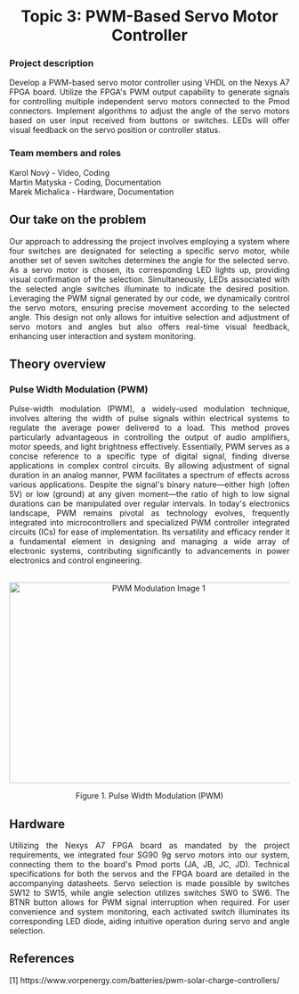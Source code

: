 <h1 align="center">Topic 3: PWM-Based Servo Motor Controller</h1>

<div>
<h3>Project description</h3>
<p align="justify">Develop a PWM-based servo motor controller using VHDL on the Nexys A7 FPGA board. Utilize the FPGA's PWM output capability to generate signals for controlling multiple independent servo motors connected to the Pmod connectors. Implement algorithms to adjust the angle of the servo motors based on user input received from buttons or switches. LEDs will offer visual feedback on the servo position or controller status.</p>
</div>

<div>
    <h3>Team members and roles</h3>
    <p>Karol Nový - Video, Coding</br>Martin Matyska - Coding, Documentation</br>Marek Michalica - Hardware, Documentation</p>
</div>

<div id="ourTake">
    <h2>Our take on the problem</h2>
    <p align="justify">Our approach to addressing the project involves employing a system where four switches are designated for selecting a specific servo motor, while another set of seven switches determines the angle for the selected servo. As a servo motor is chosen, its corresponding LED lights up, providing visual confirmation of the selection. Simultaneously, LEDs associated with the selected angle switches illuminate to indicate the desired position. Leveraging the PWM signal generated by our code, we dynamically control the servo motors, ensuring precise movement according to the selected angle. This design not only allows for intuitive selection and adjustment of servo motors and angles but also offers real-time visual feedback, enhancing user interaction and system monitoring.</p>
</div>

<div id="theory">
    <h2>Theory overview</h2>
    <h3>Pulse Width Modulation (PWM)</h3>
    <p align="justify">
        Pulse-width modulation (PWM), a widely-used modulation technique, involves altering the width of pulse signals within electrical systems to regulate the average power delivered to a load. This method proves particularly advantageous in controlling the output of audio amplifiers, motor speeds, and light brightness effectively. Essentially, PWM serves as a concise reference to a specific type of digital signal, finding diverse applications in complex control circuits.
        By allowing adjustment of signal duration in an analog manner, PWM facilitates a spectrum of effects across various applications. Despite the signal's binary nature—either high (often 5V) or low (ground) at any given moment—the ratio of high to low signal durations can be manipulated over regular intervals. In today's electronics landscape, PWM remains pivotal as technology evolves, frequently integrated into microcontrollers and specialized PWM controller integrated circuits (ICs) for ease of implementation. Its versatility and efficacy render it a fundamental element in designing and managing a wide array of electronic systems, contributing significantly to advancements in power electronics and control engineering.
    </p>
    </br>
    <div align="center">
        <img src="https://slidetodoc.com/presentation_image_h/c216b6866f4d0c039758f6263dd11c90/image-2.jpg" alt="PWM Modulation Image 1" srcset="" width="521px" height="360px">
        </br>
        <p>Figure 1. Pulse Width Modulation (PWM)</p>
    </div>
</div>

<div id="hardware">
    <h2>Hardware</h2>
    <p align="justify">
        Utilizing the Nexys A7 FPGA board as mandated by the project requirements, we integrated four SG90 9g servo motors into our system, connecting them to the board's Pmod ports (JA, JB, JC, JD). Technical specifications for both the servos and the FPGA board are detailed in the accompanying datasheets.
        Servo selection is made possible by switches SW12 to SW15, while angle selection utilizes switches SW0 to SW6. The BTNR button allows for PWM signal interruption when required.
        For user convenience and system monitoring, each activated switch illuminates its corresponding LED diode, aiding intuitive operation during servo and angle selection.
    </p>
</div>

<div id="sources">
    <h2>References</h2>
    <p>[1] https://www.vorpenergy.com/batteries/pwm-solar-charge-controllers/</p>
</div>